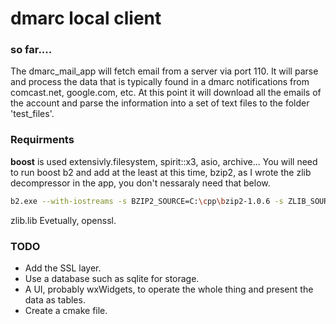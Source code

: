 # dmarc local client

### so far....
The dmarc_mail_app will fetch email from a server via port 110. It will parse and process the data that is typically found in a dmarc notifications from comcast.net, google.com, etc. At this point it will download all the emails of the account and parse the information into a set of text files to the folder 'test_files'.

### Requirments
**boost** is used extensivly.filesystem, spirit::x3, asio, archive...
You will need to run boost b2 and add at the least at this time, bzip2, as I wrote the zlib decompressor in the app, you don't nessaraly need that below.
```sh
b2.exe --with-iostreams -s BZIP2_SOURCE=C:\cpp\bzip2-1.0.6 -s ZLIB_SOURCE=C:\cpp\zlib-1.2.11
```
zlib.lib
Evetually, openssl.

### TODO
 - Add the SSL layer.
 - Use a database such as sqlite for storage.
 - A UI, probably wxWidgets, to operate the whole thing and present the data as tables.
 - Create a cmake file.

